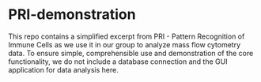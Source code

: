 # PRI-demonstration

This repo contains a simplified excerpt from PRI - Pattern Recognition of Immune Cells as we use it in our group to analyze mass flow cytometry data. 
To ensure simple, comprehensible use and demonstration of the core functionality, we do not include a database connection and the GUI application for data analysis here. 
